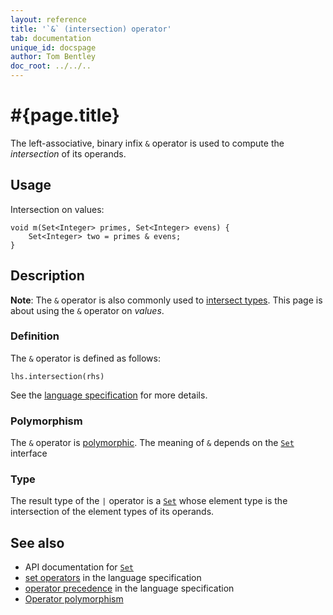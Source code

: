 ```yaml
---
layout: reference
title: '`&` (intersection) operator'
tab: documentation
unique_id: docspage
author: Tom Bentley
doc_root: ../../..
---
```


# #{page.title}

The left-associative, binary infix `&` operator is used to compute the 
*intersection* of its operands.

## Usage 

Intersection on values:

<!-- check:none -->
<!-- try: -->
    void m(Set<Integer> primes, Set<Integer> evens) {
        Set<Integer> two = primes & evens;
    }

## Description

**Note**: The `&` operator is also commonly used to 
[intersect types](#{page.doc_root}/reference/structure/type#intersection_types). 
This page is about using the `&` operator on *values*.

### Definition

The `&` operator is defined as follows:

<!-- check:none -->
<!-- try: -->
    lhs.intersection(rhs)

See the [language specification](#{site.urls.spec_current}#sets) for 
more details.

### Polymorphism

The `&` operator is [polymorphic](#{page.doc_root}/reference/operator/operator-polymorphism). 
The meaning of `&` depends on the 
[`Set`](#{site.urls.apidoc_current}/Set.type.html) interface 

### Type

The result type of the `|` operator is a [`Set`](#{site.urls.apidoc_current}/Set.type.html) whose element type is the intersection of the 
element types of its operands.

## See also

* API documentation for [`Set`](#{site.urls.apidoc_current}/Set.type.html)
* [set operators](#{site.urls.spec_current}#sets) in the 
  language specification
* [operator precedence](#{site.urls.spec_current}#operatorprecedence) in the 
  language specification
* [Operator polymorphism](#{page.doc_root}/tour/language-module/#operator_polymorphism) 

